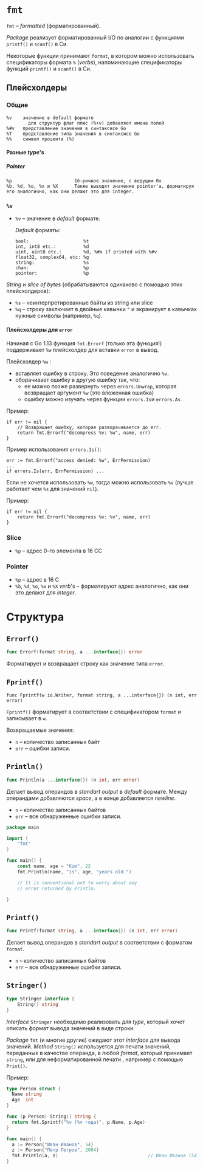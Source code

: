 

# `fmt`

`fmt` – *formatted* (форматированный). 

*Package* реализует форматированный I/O по аналогии с функциями `printf()` и `scanf()` в Си. 

Некоторые функции принимают `format`, в котором можно использовать спецификаторы формата `%` (*verbs*), напоминающие спецификаторы функций `printf()` и `scanf()` в Си.

## Плейсхолдеры

### Общие 

```
%v    значение в default формате
	    для структур флаг плюс (%+v) добавляет имена полей
%#v   представление значения в синтаксисе Go
%T    представление типа значения в синтаксисе Go
%%    символ процента (%)
```

#### Разные *type*'s

##### *Pointer*

```
%p                       16-ричное значение, с ведущим 0x
%b, %d, %o, %x и %X      Также выводят значение pointer'а, форматируя его аналогично, как они делают это для integer.
```





### `%v`

- `%v` – значение в *default* формате.

  *Default* форматы:

  ```
  bool:                    %t
  int, int8 etc.:          %d
  uint, uint8 etc.:        %d, %#x if printed with %#v
  float32, complex64, etc: %g
  string:                  %s
  chan:                    %p
  pointer:                 %p
  ```

*String* и *slice of bytes* (обрабатываются одинаково с помощью этих плейсхолдеров):

- `%s` – неинтерпретированные байты из string или slice
- `%q` – строку заключает в двойные кавычки `"` и экранирует в кавычках нужные символы (например, `%q`).

#### Плейсхолдеры для `error`

Начиная с Go 1.13 функция `fmt.Errorf` (только эта функция!) поддерживает `%w` плейсхолдер для вставки `error` в вывод. 

Плейсхолдер `%w` :

- вставляет ошибку в строку. Это поведение аналогично  `%v`.
- оборачивает ошибку в другую ошибку так, что:
  - ее можно позже развернуть через `errors.Unwrap`, которая возвращает аргумент `%w` (это вложенная ошибка)
  - ошибку можно изучать через функции `errors.Is`и `errors.As`

Пример:

```
if err != nil {
    // Возвращает ошибку, которая разворачивается до err.
    return fmt.Errorf("decompress %v: %w", name, err)
}
```

Пример использования `errors.Is()`:

```
err := fmt.Errorf("access denied: %w", ErrPermission)
...
if errors.Is(err, ErrPermission) ...
```

Если не хочется использовать `%w`, тогда можно использовать `%v` (лучше работает чем `%s` для значений `nil`).

Пример:

```
if err != nil {
    return fmt.Errorf("decompress %v: %v", name, err)
}
```



### Slice

- `%p` – адрес 0-го элемента в 16 СС



### Pointer

- `%p` – адрес в 16 С
- `%b`, `%d`, `%o`, `%x` и `%X` *verb*'s – форматируют адрес аналогично, как они это делают для *integer*.



# Структура



## `Errorf()`

```go
func Errorf(format string, a ...interface{}) error
```

Форматирует и возвращает строку как значение типа `error`.



## `Fprintf()`

```
func Fprintf(w io.Writer, format string, a ...interface{}) (n int, err error)
```

`Fprintf()` форматирует в соответствии с спецификатором `format` и записывает в `w`. 

Возвращаемые значения:

- `n` – количество записанных байт
- `err` – ошибки записи.







## `Println()`

```go
func Println(a ...interface{}) (n int, err error)
```

Делает вывод операндов в *standart output* в *default* формате. Между операндами добавляются *space*, а в конце добавляется *newline*. 

- `n` – количество записанных байтов
- `err` – все обнаруженные ошибки записи.

```go
package main

import (
	"fmt"
)

func main() {
	const name, age = "Kim", 22
	fmt.Println(name, "is", age, "years old.")

	// It is conventional not to worry about any
	// error returned by Println.

}
```



## `Printf()`

```go
func Printf(format string, a ...interface{}) (n int, err error)
```

Делает вывод операндов в *standart output* в соответствии с форматом `format`. 

- `n` – количество записанных байтов
- `err` – все обнаруженные ошибки записи.





## `Stringer()`

```go
type Stringer interface {
	String() string
}
```

*Interface* `Stringer` необходимо реализовать для *type*, который хочет описать формат вывода значений в виде строки. 

*Package* `fmt` (и многие другие) ожидают этот *interface* для вывода значений. *Method* `String()` используется для печати значений, переданных в качестве операнда, в любой *format*, который принимает `string`, или для неформатированной печати , например с помощью `Print()`.

Пример:

```go
type Person struct {
  Name string
  Age  int
}

func (p Person) String() string {
  return fmt.Sprintf("%v (%v года)", p.Name, p.Age)
}

func main() {
  a := Person{"Иван Иванов", 54}
  z := Person{"Петр Петров", 2004}
  fmt.Println(a, z) 								// Иван Иванов (54 года) Петр Петров (2004 года)
}
```

